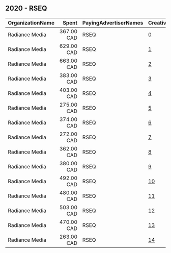 ## 2020 - RSEQ 
|OrganizationName|Spent|PayingAdvertiserNames|CreativeUrls|Impressions|Genders|AgeBrackets|CountryCodes|BillingAddresses|CandidateBallotInformation|
|:---|---:|:---|:---|---:|:---|:---|:---|:---|:---|
|Radiance Media|367.00 CAD|RSEQ|[0](https://www.snap.com/political-ads/asset/4fcc245d81adca4c0cfb508429b67320f4b27ea8447f1e917c14ab413da3d7ee?mediaType=mp4)|152,181||17-25|canada|"1360 Ropery, Suite 101,Montreal,H3K2X3,CA"||
|Radiance Media|629.00 CAD|RSEQ|[1](https://www.snap.com/political-ads/asset/4fcc245d81adca4c0cfb508429b67320f4b27ea8447f1e917c14ab413da3d7ee?mediaType=mp4)|253,798||17-25|canada|"1360 Ropery, Suite 101,Montreal,H3K2X3,CA"||
|Radiance Media|663.00 CAD|RSEQ|[2](https://www.snap.com/political-ads/asset/75dbe3784367e3691ddd195abb1b2d113e593c4f456e1f932f00029aed8d79a3?mediaType=mp4)|267,366||17-25|canada|"1360 Ropery, Suite 101,Montreal,H3K2X3,CA"||
|Radiance Media|383.00 CAD|RSEQ|[3](https://www.snap.com/political-ads/asset/75dbe3784367e3691ddd195abb1b2d113e593c4f456e1f932f00029aed8d79a3?mediaType=mp4)|157,159||17-25|canada|"1360 Ropery, Suite 101,Montreal,H3K2X3,CA"||
|Radiance Media|403.00 CAD|RSEQ|[4](https://www.snap.com/political-ads/asset/4fcc245d81adca4c0cfb508429b67320f4b27ea8447f1e917c14ab413da3d7ee?mediaType=mp4)|166,194||17-25|canada|"1360 Ropery, Suite 101,Montreal,H3K2X3,CA"||
|Radiance Media|275.00 CAD|RSEQ|[5](https://www.snap.com/political-ads/asset/fe1860a3d4f85920d57c24a3f48161d886ff0883a8a7df6fd9ab7834a9df8c2d?mediaType=mp4)|104,988||17-25|canada|"1360 Ropery, Suite 101,Montreal,H3K2X3,CA"||
|Radiance Media|374.00 CAD|RSEQ|[6](https://www.snap.com/political-ads/asset/4fcc245d81adca4c0cfb508429b67320f4b27ea8447f1e917c14ab413da3d7ee?mediaType=mp4)|152,058||17-25|canada|"1360 Ropery, Suite 101,Montreal,H3K2X3,CA"||
|Radiance Media|272.00 CAD|RSEQ|[7](https://www.snap.com/political-ads/asset/0ab28261e199ae05df6aa4ee58e3b07e191c8e95258cd1bcd5929d76c098f419?mediaType=mp4)|103,493||17-25|canada|"1360 Ropery, Suite 101,Montreal,H3K2X3,CA"||
|Radiance Media|362.00 CAD|RSEQ|[8](https://www.snap.com/political-ads/asset/75dbe3784367e3691ddd195abb1b2d113e593c4f456e1f932f00029aed8d79a3?mediaType=mp4)|148,354||17-25|canada|"1360 Ropery, Suite 101,Montreal,H3K2X3,CA"||
|Radiance Media|380.00 CAD|RSEQ|[9](https://www.snap.com/political-ads/asset/75dbe3784367e3691ddd195abb1b2d113e593c4f456e1f932f00029aed8d79a3?mediaType=mp4)|155,710||17-25|canada|"1360 Ropery, Suite 101,Montreal,H3K2X3,CA"||
|Radiance Media|492.00 CAD|RSEQ|[10](https://www.snap.com/political-ads/asset/0ab28261e199ae05df6aa4ee58e3b07e191c8e95258cd1bcd5929d76c098f419?mediaType=mp4)|196,739||17-25|canada|"1360 Ropery, Suite 101,Montreal,H3K2X3,CA"||
|Radiance Media|480.00 CAD|RSEQ|[11](https://www.snap.com/political-ads/asset/fe1860a3d4f85920d57c24a3f48161d886ff0883a8a7df6fd9ab7834a9df8c2d?mediaType=mp4)|192,656||17-25|canada|"1360 Ropery, Suite 101,Montreal,H3K2X3,CA"||
|Radiance Media|503.00 CAD|RSEQ|[12](https://www.snap.com/political-ads/asset/0ab28261e199ae05df6aa4ee58e3b07e191c8e95258cd1bcd5929d76c098f419?mediaType=mp4)|203,417||17-25|canada|"1360 Ropery, Suite 101,Montreal,H3K2X3,CA"||
|Radiance Media|470.00 CAD|RSEQ|[13](https://www.snap.com/political-ads/asset/fe1860a3d4f85920d57c24a3f48161d886ff0883a8a7df6fd9ab7834a9df8c2d?mediaType=mp4)|188,888||17-25|canada|"1360 Ropery, Suite 101,Montreal,H3K2X3,CA"||
|Radiance Media|263.00 CAD|RSEQ|[14](https://www.snap.com/political-ads/asset/fe1860a3d4f85920d57c24a3f48161d886ff0883a8a7df6fd9ab7834a9df8c2d?mediaType=mp4)|83,217||17-25|canada|"1360 Ropery, Suite 101,Montreal,H3K2X3,CA"||

